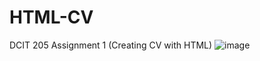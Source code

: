 # HTML-CV
DCIT 205 Assignment 1 (Creating CV with HTML)
![image](https://user-images.githubusercontent.com/100800943/156769739-63c1d056-94a5-4d0e-bcc9-8e0e2f8fc65a.png)
